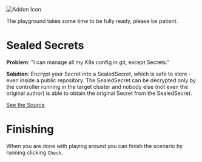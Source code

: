 ![Addon Icon](https://avatars.githubusercontent.com/u/34656521?v=4)

The playground takes some time to be fully ready, please be patient.

# Sealed Secrets

**Problem**: "I can manage all my K8s config in git, except Secrets."

**Solution**: Encrypt your Secret into a SealedSecret, which is safe to store - even inside a public repository. The SealedSecret can be decrypted only by the controller running in the target cluster and nobody else (not even the original author) is able to obtain the original Secret from the SealedSecret.

[See the Source](https://github.com/peak-scale/capsule-argo-addon)

# Finishing

When you are done with playing around you can finish the scenario by running clicking `Check`.
